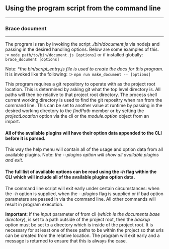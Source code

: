 ## Using the program script from the command line

----
### Brace document

----

The program is ran by invoking the script *./bin/document.js* via nodejs and passing in the desired handling options. Below are some examples of this.
*:>* ```node path/to/bin/document.js [options]``` or if installed globally: ```brace_document [options]```

Note: *the *bin/script_entry.js file is used to create the docs for this program.* It is invoked like the following: *:>* ```npm run make_document -- [options]```

This program requires a git repository to operate with as the project root location. This is determined by asking git what the top level directory is. All paths will then be relative to that project root directory. The process shell current working directory is used to find the git repositry when ran from the command line. This can be set to another value at runtime by passing in the desired working directory to the *findPath* member or by setting the *projectLocation* option via the cli or the *module.option* object from an import.

#### All of the available plugins will have their option data appended to the CLI before it is parsed. 
This way the help menu will contain all of the usage and option data from all available plugins.
Note: *the --plugins option will show all available plugins and exit.*

#### The full list of available options can be read using the *-h* flag within the CLI which will include all of the available plugins option data.
The command line script will exit early under certain circumstances: when the *-h* option is supplied, when the *--plugins* flag is supplied or if bad option parameters are passed in via the command line. All other commands will result in program execution.

**Important**: If the *input* parameter of from cli (*which is the documents base directory*), is set to a path outside of the project root, then the *backup* option must be set to a directory which is inside of the project root. It is necessary for at least one of these paths to be within the project so that urls can be created from the relative location. The program will exit early and a message is returned to ensure that this is always the case.

